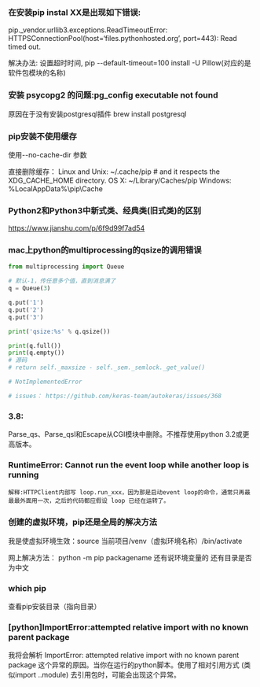 <!--
 * @Author: shouxie
 * @Date: 2020-05-08 19:42:11
 * @Description: 
 -->
### 在安装pip instal XX是出现如下错误:
pip._vendor.urllib3.exceptions.ReadTimeoutError: HTTPSConnectionPool(host=‘files.pythonhosted.org’, port=443): Read timed out.

解决办法:
设置超时时间,
pip --default-timeout=100 install -U Pillow(对应的是软件包模块的名称)


### 安装 psycopg2 的问题:pg_config executable not found
原因在于没有安装postgresql插件
brew install postgresql


### pip安装不使用缓存

使用--no-cache-dir 参数

直接删除缓存：
Linux and Unix:
~/.cache/pip  # and it respects the XDG_CACHE_HOME directory.
OS X:
~/Library/Caches/pip
Windows:
%LocalAppData%\pip\Cache

### Python2和Python3中新式类、经典类(旧式类)的区别

https://www.jianshu.com/p/6f9d99f7ad54

### mac上python的multiprocessing的qsize的调用错误

```python
from multiprocessing import Queue

# 默认-1，传任意多个值，直到消息满了
q = Queue(3)

q.put('1')
q.put('2')
q.put('3')

print('qsize:%s' % q.qsize())

print(q.full())
print(q.empty())
# 源码
# return self._maxsize - self._sem._semlock._get_value()

# NotImplementedError

# issues： https://github.com/keras-team/autokeras/issues/368
```

### 3.8:
Parse_qs、Parse_qsl和Escape从CGI模块中删除。不推荐使用python 3.2或更高版本。

### RuntimeError: Cannot run the event loop while another loop is running
    解释:HTTPClient内部写 loop.run_xxx，因为那是启动event loop的命令，通常只再最最最外面用一次，之后的代码都应假设 loop 已经在运转了。


### 创建的虚拟环境，pip还是全局的解决方法
我是使虚拟环境生效：source 当前项目/venv（虚拟环境名称）/bin/activate

网上解决方法： 
python -m pip packagename
还有说环境变量的
还有目录是否为中文

### which pip 

查看pip安装目录（指向目录）


### [python]ImportError:attempted relative import with no known parent package

我将会解析 ImportError: attempted relative import with no known parent package 这个异常的原因。当你在运行的python脚本。使用了相对引用方式 (类似import ..module) 去引用包时，可能会出现这个异常。
